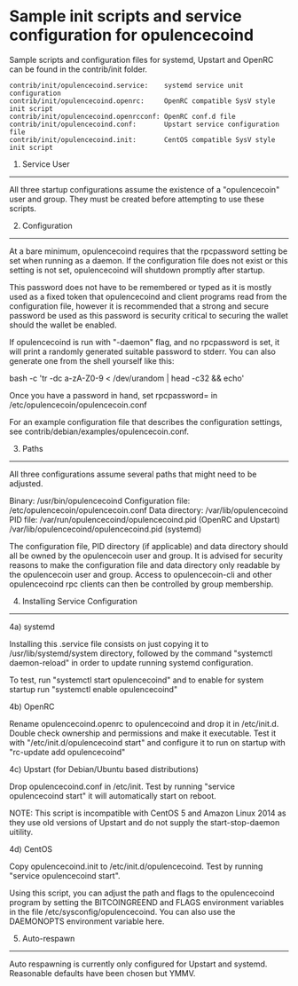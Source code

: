 Sample init scripts and service configuration for opulencecoind
==========================================================

Sample scripts and configuration files for systemd, Upstart and OpenRC
can be found in the contrib/init folder.

    contrib/init/opulencecoind.service:    systemd service unit configuration
    contrib/init/opulencecoind.openrc:     OpenRC compatible SysV style init script
    contrib/init/opulencecoind.openrcconf: OpenRC conf.d file
    contrib/init/opulencecoind.conf:       Upstart service configuration file
    contrib/init/opulencecoind.init:       CentOS compatible SysV style init script

1. Service User
---------------------------------

All three startup configurations assume the existence of a "opulencecoin" user
and group.  They must be created before attempting to use these scripts.

2. Configuration
---------------------------------

At a bare minimum, opulencecoind requires that the rpcpassword setting be set
when running as a daemon.  If the configuration file does not exist or this
setting is not set, opulencecoind will shutdown promptly after startup.

This password does not have to be remembered or typed as it is mostly used
as a fixed token that opulencecoind and client programs read from the configuration
file, however it is recommended that a strong and secure password be used
as this password is security critical to securing the wallet should the
wallet be enabled.

If opulencecoind is run with "-daemon" flag, and no rpcpassword is set, it will
print a randomly generated suitable password to stderr.  You can also
generate one from the shell yourself like this:

bash -c 'tr -dc a-zA-Z0-9 < /dev/urandom | head -c32 && echo'

Once you have a password in hand, set rpcpassword= in /etc/opulencecoin/opulencecoin.conf

For an example configuration file that describes the configuration settings,
see contrib/debian/examples/opulencecoin.conf.

3. Paths
---------------------------------

All three configurations assume several paths that might need to be adjusted.

Binary:              /usr/bin/opulencecoind
Configuration file:  /etc/opulencecoin/opulencecoin.conf
Data directory:      /var/lib/opulencecoind
PID file:            /var/run/opulencecoind/opulencecoind.pid (OpenRC and Upstart)
                     /var/lib/opulencecoind/opulencecoind.pid (systemd)

The configuration file, PID directory (if applicable) and data directory
should all be owned by the opulencecoin user and group.  It is advised for security
reasons to make the configuration file and data directory only readable by the
opulencecoin user and group.  Access to opulencecoin-cli and other opulencecoind rpc clients
can then be controlled by group membership.

4. Installing Service Configuration
-----------------------------------

4a) systemd

Installing this .service file consists on just copying it to
/usr/lib/systemd/system directory, followed by the command
"systemctl daemon-reload" in order to update running systemd configuration.

To test, run "systemctl start opulencecoind" and to enable for system startup run
"systemctl enable opulencecoind"

4b) OpenRC

Rename opulencecoind.openrc to opulencecoind and drop it in /etc/init.d.  Double
check ownership and permissions and make it executable.  Test it with
"/etc/init.d/opulencecoind start" and configure it to run on startup with
"rc-update add opulencecoind"

4c) Upstart (for Debian/Ubuntu based distributions)

Drop opulencecoind.conf in /etc/init.  Test by running "service opulencecoind start"
it will automatically start on reboot.

NOTE: This script is incompatible with CentOS 5 and Amazon Linux 2014 as they
use old versions of Upstart and do not supply the start-stop-daemon uitility.

4d) CentOS

Copy opulencecoind.init to /etc/init.d/opulencecoind. Test by running "service opulencecoind start".

Using this script, you can adjust the path and flags to the opulencecoind program by
setting the BITCOINGREEND and FLAGS environment variables in the file
/etc/sysconfig/opulencecoind. You can also use the DAEMONOPTS environment variable here.

5. Auto-respawn
-----------------------------------

Auto respawning is currently only configured for Upstart and systemd.
Reasonable defaults have been chosen but YMMV.

